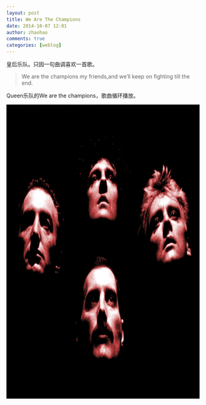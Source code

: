 ```yaml
---
layout: post
title: We Are The Champions
date: 2014-10-07 12:01
author: zhaohao
comments: true
categories: [weblog]
---
```

皇后乐队。只因一句曲调喜欢一首歌。

<blockquote>We are the champions my friends,and we’ll keep on fighting till the end.</blockquote>

Queen乐队的We are the champions，歌曲循环播放。

<a href="/Resource/Queen.jpg"><img class="alignnone size-full wp-image-788" src="/Resource/Queen.jpg" alt="Queen" width="1024" height="768" /></a>
